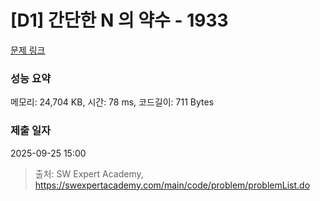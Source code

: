 # [D1] 간단한 N 의 약수 - 1933 

[문제 링크](https://swexpertacademy.com/main/code/problem/problemDetail.do?contestProbId=AV5PhcWaAKIDFAUq) 

### 성능 요약

메모리: 24,704 KB, 시간: 78 ms, 코드길이: 711 Bytes

### 제출 일자

2025-09-25 15:00



> 출처: SW Expert Academy, https://swexpertacademy.com/main/code/problem/problemList.do